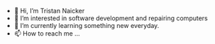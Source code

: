 - 👋 Hi, I’m Tristan Naicker
- 👀 I’m interested in software development and repairing computers
- 🌱 I’m currently learning something new everyday.
- 📫 How to reach me ...

<!---
tris3141/tris3141 is a ✨ special ✨ repository because its `README.md` (this file) appears on your GitHub profile.
You can click the Preview link to take a look at your changes.
--->

